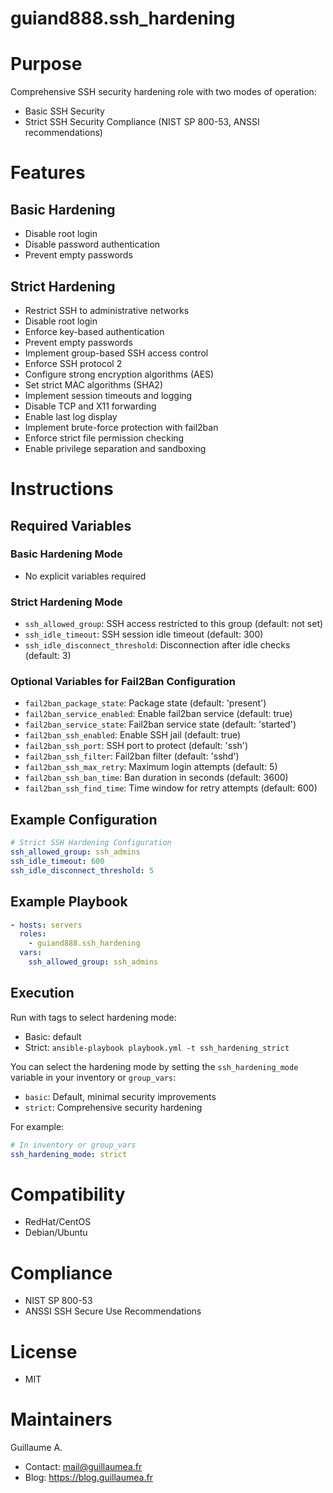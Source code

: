 guiand888.ssh_hardening
===

# Purpose
Comprehensive SSH security hardening role with two modes of operation:
- Basic SSH Security  
- Strict SSH Security Compliance (NIST SP 800-53, ANSSI recommendations)  

# Features
## Basic Hardening
- Disable root login  
- Disable password authentication  
- Prevent empty passwords  

## Strict Hardening
- Restrict SSH to administrative networks  
- Disable root login  
- Enforce key-based authentication  
- Prevent empty passwords  
- Implement group-based SSH access control  
- Enforce SSH protocol 2  
- Configure strong encryption algorithms (AES)  
- Set strict MAC algorithms (SHA2)  
- Implement session timeouts and logging  
- Disable TCP and X11 forwarding  
- Enable last log display  
- Implement brute-force protection with fail2ban  
- Enforce strict file permission checking  
- Enable privilege separation and sandboxing  

# Instructions
## Required Variables
### Basic Hardening Mode
- No explicit variables required  

### Strict Hardening Mode
- `ssh_allowed_group`: SSH access restricted to this group (default: not set)  
- `ssh_idle_timeout`: SSH session idle timeout (default: 300)  
- `ssh_idle_disconnect_threshold`: Disconnection after idle checks (default: 3)  

### Optional Variables for Fail2Ban Configuration
- `fail2ban_package_state`: Package state (default: 'present')  
- `fail2ban_service_enabled`: Enable fail2ban service (default: true)  
- `fail2ban_service_state`: Fail2ban service state (default: 'started')  
- `fail2ban_ssh_enabled`: Enable SSH jail (default: true)  
- `fail2ban_ssh_port`: SSH port to protect (default: 'ssh')  
- `fail2ban_ssh_filter`: Fail2ban filter (default: 'sshd')  
- `fail2ban_ssh_max_retry`: Maximum login attempts (default: 5)  
- `fail2ban_ssh_ban_time`: Ban duration in seconds (default: 3600)  
- `fail2ban_ssh_find_time`: Time window for retry attempts (default: 600)  

## Example Configuration
```yaml
# Strict SSH Hardening Configuration
ssh_allowed_group: ssh_admins
ssh_idle_timeout: 600
ssh_idle_disconnect_threshold: 5
```

## Example Playbook
```yaml
- hosts: servers
  roles:
    - guiand888.ssh_hardening
  vars:
    ssh_allowed_group: ssh_admins
```

## Execution
Run with tags to select hardening mode:  
- Basic: default  
- Strict: `ansible-playbook playbook.yml -t ssh_hardening_strict`  

You can select the hardening mode by setting the `ssh_hardening_mode` variable in your inventory or `group_vars`:  
- `basic`: Default, minimal security improvements  
- `strict`: Comprehensive security hardening  

For example:  
```yaml
# In inventory or group_vars
ssh_hardening_mode: strict
```

# Compatibility
- RedHat/CentOS  
- Debian/Ubuntu  

# Compliance
- NIST SP 800-53  
- ANSSI SSH Secure Use Recommendations  

# License
- MIT  

# Maintainers
Guillaume A.  
  - Contact: [mail@guillaumea.fr](mailto:mail@guillaumea.fr)  
  - Blog: https://blog.guillaumea.fr  
